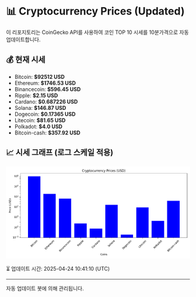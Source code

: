 
# 📊 Cryptocurrency Prices (Updated)

이 리포지토리는 CoinGecko API를 사용하여 코인 TOP 10 시세를 10분가격으로 자동 업데이트합니다.

## 💰 현재 시세
- Bitcoin: **$92512 USD**
- Ethereum: **$1746.53 USD**
- Binancecoin: **$596.45 USD**
- Ripple: **$2.15 USD**
- Cardano: **$0.687226 USD**
- Solana: **$146.87 USD**
- Dogecoin: **$0.17365 USD**
- Litecoin: **$81.65 USD**
- Polkadot: **$4.0 USD**
- Bitcoin-cash: **$357.92 USD**

## 📈 시세 그래프 (로그 스케일 적용)
![Crypto Prices](crypto_prices.png)

⏳ 업데이트 시간: 2025-04-24 10:41:10 (UTC)

---
자동 업데이트 봇에 의해 관리됩니다.
